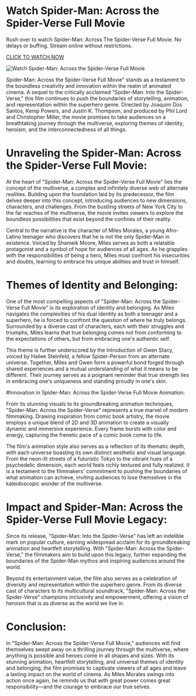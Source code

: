 # Watch Spider-Man: Across the Spider-Verse Full Movie

Rush over to watch Spider-Man: Across The Spider-Verse Full Movie. No delays or buffing. Stream online without restrictions.

[CLICK TO WATCH NOW](https://azimovies.online/movie/569094/spider-man-across-the-spider-verse)

![Watch Spider-Man: Across the Spider-Verse Full Movie](https://i.ytimg.com/vi/_GBp6QajO30/maxresdefault.jpg)

Spider-Man: Across the Spider-Verse Full Movie" stands as a testament to the boundless creativity and innovation within the realm of animated cinema. A sequel to the critically acclaimed "Spider-Man: Into the Spider-Verse," this film continues to push the boundaries of storytelling, animation, and representation within the superhero genre. Directed by Joaquim Dos Santos, Kemp Powers, and Justin K. Thompson, and produced by Phil Lord and Christopher Miller, the movie promises to take audiences on a breathtaking journey through the multiverse, exploring themes of identity, heroism, and the interconnectedness of all things.

# Unraveling the Spider-Man: Across the Spider-Verse Full Movie:

At the heart of "Spider-Man: Across the Spider-Verse Full Movie" lies the concept of the multiverse, a complex and infinitely diverse web of alternate realities. Building upon the foundation laid by its predecessor, the film delves deeper into this concept, introducing audiences to new dimensions, characters, and challenges. From the bustling streets of New York City to the far reaches of the multiverse, the movie invites viewers to explore the boundless possibilities that exist beyond the confines of their reality.

Central to the narrative is the character of Miles Morales, a young Afro-Latino teenager who discovers that he is not the only Spider-Man in existence. Voiced by Shameik Moore, Miles serves as both a relatable protagonist and a symbol of hope for audiences of all ages. As he grapples with the responsibilities of being a hero, Miles must confront his insecurities and doubts, learning to embrace his unique abilities and trust in himself.

# Themes of Identity and Belonging:

One of the most compelling aspects of "Spider-Man: Across the Spider-Verse Full Movie" is its exploration of identity and belonging. As Miles navigates the complexities of his dual identity as both a teenager and a superhero, he is forced to confront the question of where he truly belongs. Surrounded by a diverse cast of characters, each with their struggles and triumphs, Miles learns that true belonging comes not from conforming to the expectations of others, but from embracing one's authentic self.

This theme is further underscored by the introduction of Gwen Stacy, voiced by Hailee Steinfeld, a fellow Spider-Person from an alternate universe. Together, Miles and Gwen form a powerful bond forged through shared experiences and a mutual understanding of what it means to be different. Their journey serves as a poignant reminder that true strength lies in embracing one's uniqueness and standing proudly in one's skin.

#Innovation in Spider-Man: Across the Spider-Verse Full Movie Animation:

From its stunning visuals to its groundbreaking animation techniques, "Spider-Man: Across the Spider-Verse" represents a true marvel of modern filmmaking. Drawing inspiration from comic book artistry, the movie employs a unique blend of 2D and 3D animation to create a visually dynamic and immersive experience. Every frame bursts with color and energy, capturing the frenetic pace of a comic book come to life.

The film's animation style also serves as a reflection of its thematic depth, with each universe boasting its own distinct aesthetic and visual language. From the neon-lit streets of a futuristic Tokyo to the vibrant hues of a psychedelic dimension, each world feels richly textured and fully realized. It is a testament to the filmmakers' commitment to pushing the boundaries of what animation can achieve, inviting audiences to lose themselves in the kaleidoscopic wonder of the multiverse.

# Impact and Spider-Man: Across the Spider-Verse Full Movie Legacy:

Since its release, "Spider-Man: Into the Spider-Verse" has left an indelible mark on popular culture, earning widespread acclaim for its groundbreaking animation and heartfelt storytelling. With "Spider-Man: Across the Spider-Verse," the filmmakers aim to build upon this legacy, further expanding the boundaries of the Spider-Man mythos and inspiring audiences around the world.

Beyond its entertainment value, the film also serves as a celebration of diversity and representation within the superhero genre. From its diverse cast of characters to its multicultural soundtrack, "Spider-Man: Across the Spider-Verse" champions inclusivity and empowerment, offering a vision of heroism that is as diverse as the world we live in.

# Conclusion:

In "Spider-Man: Across the Spider-Verse Full Movie," audiences will find themselves swept away on a thrilling journey through the multiverse, where anything is possible and heroes come in all shapes and sizes. With its stunning animation, heartfelt storytelling, and universal themes of identity and belonging, the film promises to captivate viewers of all ages and leave a lasting impact on the world of cinema. As Miles Morales swings into action once again, he reminds us that with great power comes great responsibility—and the courage to embrace our true selves.
